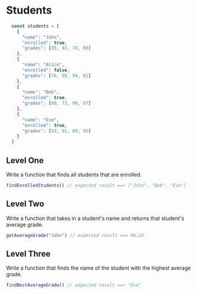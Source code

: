 # Students

```js
  const students = [
    {
      "name": "John",
      "enrolled": true,
      "grades": [85, 92, 78, 90]
    },
    {
      "name": "Alice",
      "enrolled": false,
      "grades": [76, 89, 94, 81]
    },
    {
      "name": "Bob",
      "enrolled": true,
      "grades": [88, 73, 90, 87]
    },
    {
      "name": "Eve",
      "enrolled": true,
      "grades": [92, 91, 89, 95]
    }
  ]
```

## Level One
Write a function that finds all students that are enrolled.

```js
findEnrolledStudents() // expected result ==> ["John", "Bob", "Eve"]

```

## Level Two
Write a function that takes in a student's name and returns that student's average grade.

```js
getAverageGrade("John") // expected result ==> 86.25
```

## Level Three
Write a function that finds the name of the student with the highest average grade.

```js
findBestAverageGrade() // expected result ==> "Eve"
```
